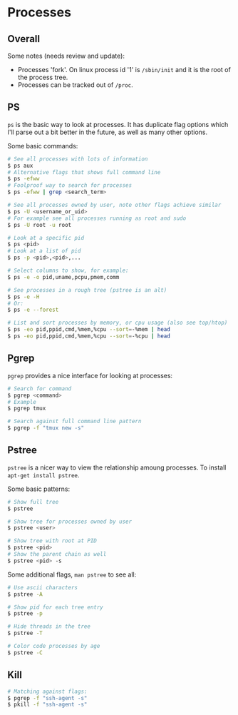 # Processes


## Overall

Some notes (needs review and update):

* Processes 'fork'. On linux process id '1' is `/sbin/init` and it
  is the root of the process tree.
* Processes can be tracked out of `/proc`.

## PS

`ps` is the basic way to look at processes. It has duplicate flag options which I'll parse out a bit better in the future, as well as many other options.

Some basic commands:

```sh
# See all processes with lots of information
$ ps aux
# Alternative flags that shows full command line
$ ps -efww
# Foolproof way to search for processes
$ ps -efww | grep <search_term>

# See all processes owned by user, note other flags achieve similar
$ ps -U <username_or_uid>
# For example see all processes running as root and sudo
$ ps -U root -u root

# Look at a specific pid
$ ps <pid>
# Look at a list of pid
$ ps -p <pid>,<pid>,...

# Select columns to show, for example:
$ ps -e -o pid,uname,pcpu,pmem,comm

# See processes in a rough tree (pstree is an alt)
$ ps -e -H
# Or:
$ ps -e --forest

# List and sort processes by memory, or cpu usage (also see top/htop)
$ ps -eo pid,ppid,cmd,%mem,%cpu --sort=-%mem | head
$ ps -eo pid,ppid,cmd,%mem,%cpu --sort=-%cpu | head
```

## Pgrep

`pgrep` provides a nice interface for looking at processes:

```sh
# Search for command
$ pgrep <command>
# Example
$ pgrep tmux

# Search against full command line pattern
$ pgrep -f "tmux new -s"
```

## Pstree

`pstree` is a nicer way to view the relationship amoung processes.
To install `apt-get install pstree`.

Some basic patterns:

```sh
# Show full tree
$ pstree

# Show tree for processes owned by user
$ pstree <user>

# Show tree with root at PID
$ pstree <pid>
# Show the parent chain as well
$ pstree <pid> -s
```

Some additional flags, `man pstree` to see all:

```sh
# Use ascii characters
$ pstree -A

# Show pid for each tree entry
$ pstree -p

# Hide threads in the tree
$ pstree -T

# Color code processes by age
$ pstree -C
```

## Kill

```sh
# Matching against flags:
$ pgrep -f "ssh-agent -s"
$ pkill -f "ssh-agent -s"

```


